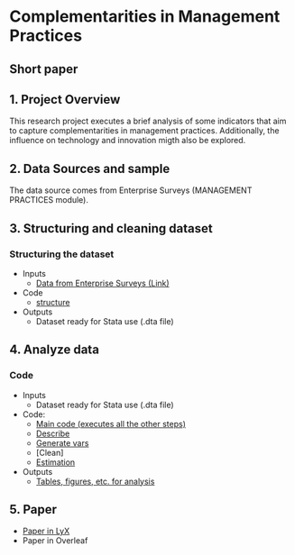 # Complementarities in Management Practices
## Short paper

## 1. Project Overview
This research project executes a brief analysis of some indicators that aim to capture complementarities in management practices. Additionally, the influence on technology and innovation migth also be explored.

## 2. Data Sources and sample
The data source comes from Enterprise Surveys (MANAGEMENT PRACTICES module).

## 3. Structuring and cleaning dataset

### Structuring the dataset
- Inputs
  - [Data from Enterprise Surveys (Link)](https://www.enterprisesurveys.org/)
- Code
  - [structure](https://github.com/ergoro/manage_psd/blob/master/data_codes/combine.do)
- Outputs
  - Dataset ready for Stata use (.dta file)

## 4. Analyze data
 
### Code
- Inputs
  - Dataset ready for Stata use (.dta file)
- Code:
  - [Main code (executes all the other steps)](https://github.com/ergoro/manage_psd/blob/master/data_codes/main.do)
  - [Describe](https://github.com/ergoro/manage_psd/blob/master/data_codes/describe.do)
  - [Generate vars](https://github.com/ergoro/manage_psd/blob/master/data_codes/genvars.do)
  - [Clean]
  - [Estimation](https://github.com/ergoro/manage_psd/blob/master/data_codes/estimation.do)
- Outputs
  - [Tables, figures, etc. for analysis](https://github.com/ergoro/manage_psd/blob/master/paper/short-paper-1.lyx)
  
 ## 5. Paper
 
- [Paper in LyX](https://github.com/ergoro/manage_psd/blob/master/paper/short-paper-1.lyx)
- Paper in Overleaf
